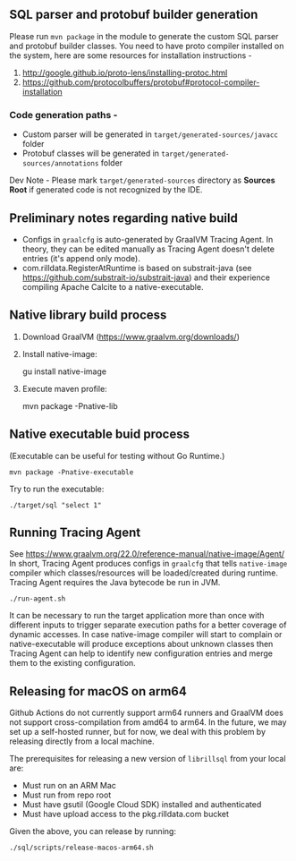 ## SQL parser and protobuf builder generation
Please run `mvn package` in the module to generate the custom SQL parser and protobuf builder classes.
You need to have proto compiler installed on the system, here are some resources for installation instructions - 
1. http://google.github.io/proto-lens/installing-protoc.html
2. https://github.com/protocolbuffers/protobuf#protocol-compiler-installation
### Code generation paths -
* Custom parser will be generated in `target/generated-sources/javacc` folder
* Protobuf classes will be generated in `target/generated-sources/annotations` folder

Dev Note - Please mark `target/generated-sources` directory as **Sources Root** if generated code is not recognized by the IDE.

## Preliminary notes regarding native build
* Configs in `graalcfg` is auto-generated by GraalVM Tracing Agent. In theory, they can be edited manually as Tracing Agent doesn't
delete entries (it's append only mode).
* com.rilldata.RegisterAtRuntime is based on substrait-java (see https://github.com/substrait-io/substrait-java) and their experience
compiling Apache Calcite to a native-executable.

## Native library build process
1. Download GraalVM (https://www.graalvm.org/downloads/)
1. Install native-image:
     
    gu install native-image
1. Execute maven profile:
       
   mvn package -Pnative-lib

## Native executable buid process 
(Executable can be useful for testing without Go Runtime.)
   
    mvn package -Pnative-executable

   Try to run the executable:
    
    ./target/sql "select 1"

## Running Tracing Agent
See https://www.graalvm.org/22.0/reference-manual/native-image/Agent/
In short, Tracing Agent produces configs in `graalcfg` that tells `native-image` compiler which classes/resources will be 
loaded/created during runtime. Tracing Agent requires the Java bytecode be run in JVM.
   
    ./run-agent.sh

It can be necessary to run the target application more than once with different inputs to trigger separate execution paths 
for a better coverage of dynamic accesses. In case native-image compiler will start to complain or native-executable will produce
exceptions about unknown classes then Tracing Agent can help to identify new configuration entries and merge them to the existing 
configuration.

## Releasing for macOS on arm64

Github Actions do not currently support arm64 runners and GraalVM does not support cross-compilation from amd64 to arm64. In the future, we may set up a self-hosted runner, but for now, we deal with this problem by releasing directly from a local machine.

The prerequisites for releasing a new version of `librillsql` from your local are:

- Must run on an ARM Mac
- Must run from repo root
- Must have gsutil (Google Cloud SDK) installed and authenticated
- Must have upload access to the pkg.rilldata.com bucket

Given the above, you can release by running:

```sh
./sql/scripts/release-macos-arm64.sh 
```
